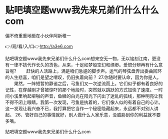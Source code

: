 # 贴吧填空题www我先来兄弟们什么什么com
偏不倚重重地砸在小伙伴阿新稚一

👉/观/看/入/口👉http://a3e6.com

贴吧填空题www我先来兄弟们什么什么com想来空无一物，无以铭刻江南，更没有一律不妨代作长久的货色，从来，十足如梦般空幻和缥缈。爱恨分辨再有什么意旨呢?
　　赶快的人活路上，满是咱们急遽的脚步声。运气的琴弦盘弄出委曲回环的人生悲喜，咱们是望之喟叹，仍旧执着向前？
	27.你随时要认命，因为你是人。
　　果然，一阵短暂的静谧之后，弓鱼们又一次逆流而上。它们似乎都有着良好的记性，在穿越刚才曾被惊吓的那个地段时，突然就以跳跃的方式加快了速度。一时间小溪里响起噼啪的声音，鱼鳞的白光在阳光下闪出了迷乱的弧线，那种明亮让我不得不闭上眼睛。我第一次发现，弓鱼是执着的，它们像人似的有着自己的心计。这一发现让我兴奋不已，我打算把它当作一个秘密隐藏起来，永远都不对别人讲起。
	26、管好自己的事情就好，别人做什么人家乐意，没威胁到你的利益就不要多嘴。

贴吧填空题www我先来兄弟们什么什么com
